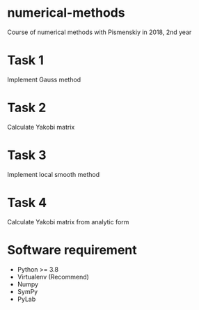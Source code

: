 # numerical-methods
Course of numerical methods with Pismenskiy in 2018, 2nd year

# Task 1 

Implement Gauss method

# Task 2

Calculate Yakobi matrix

# Task 3

Implement local smooth method

# Task 4

Calculate Yakobi matrix from analytic form

# Software requirement

* Python >= 3.8
* Virtualenv (Recommend)
* Numpy
* SymPy
* PyLab
